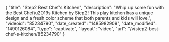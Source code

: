 {
    "title": "Step2 Best Chef's Kitchen",
    "description": "Whip up some fun with the Best Chef\u2019s Kitchen by Step2! This play kitchen has a unique design and a fresh color scheme that both parents and kids will love.",
    "videoid": "85234790",
    "date_created": "1485982909",
    "date_modified": "1490126084",
    "type": "captivate",
    "layout": "video",
    "url": "\/v\/step2-best-chef-s-kitchen\/85234790"
}